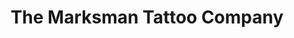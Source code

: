 ---
title: "The Marksman Tattoo Company"
url: /mansfield/the-marksman-tattoo-company/
shop: tattoo
---